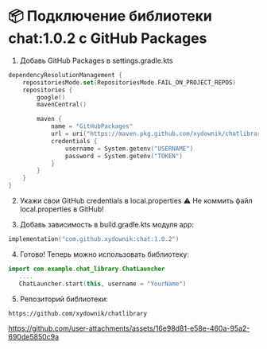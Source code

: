﻿# 📦 Подключение библиотеки chat:1.0.2 с GitHub Packages
1. Добавь GitHub Packages в settings.gradle.kts
```kotlin
dependencyResolutionManagement {
    repositoriesMode.set(RepositoriesMode.FAIL_ON_PROJECT_REPOS)
    repositories {
        google()
        mavenCentral()

        maven {
            name = "GitHubPackages"
            url = uri("https://maven.pkg.github.com/xydownik/chatlibrary")
            credentials {
                username = System.getenv("USERNAME")
                password = System.getenv("TOKEN")
            }
        }
    }
}
```
2. Укажи свои GitHub credentials в local.properties
   ⚠️ Не коммить файл local.properties в GitHub!


3. Добавь зависимость в build.gradle.kts модуля app:
```kotlin
implementation("com.github.xydownik:chat:1.0.2")
```

4. Готово! Теперь можно использовать библиотеку:
```kotlin
import com.example.chat_library.ChatLauncher
   ....
   ChatLauncher.start(this, username = "YourName")
```
5. Репозиторий библиотеки:
```shell
https://github.com/xydownik/chatlibrary
```



https://github.com/user-attachments/assets/16e98d81-e58e-460a-95a2-690de5850c9a

